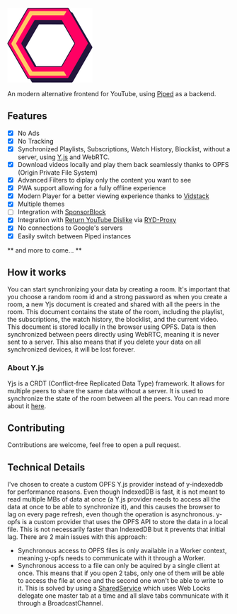 [![Conduit](public/favicon.png)](https://conduit-chi.vercel.app/)

An modern alternative frontend for YouTube, using [Piped](https://github.com/TeamPiped/Piped/) as a backend.

## Features
- [x] No Ads
- [x] No Tracking
- [x] Synchronized Playlists, Subscriptions, Watch History, Blocklist, without a server, using [Y.js](https://github.com/yjs/yjs) and WebRTC.
- [x] Download videos locally and play them back seamlessly thanks to OPFS (Origin Private File System)
- [x] Advanced Filters to diplay only the content you want to see
- [x] PWA support allowing for a fully offline experience
- [x] Modern Player for a better viewing experience thanks to [Vidstack](https://github.com/vidstack/player)
- [x] Multiple themes
- [ ] Integration with [SponsorBlock](https://github.com/ajayyy/SponsorBlock)
- [x] Integration with [Return YouTube Dislike](https://returnyoutubedislike.com/) via [RYD-Proxy](https://github.com/TeamPiped/RYD-Proxy)
- [x] No connections to Google's servers
- [x] Easily switch between Piped instances

** and more to come... **

## How it works
You can start synchronizing your data by creating a room. It's important that you choose a random room id and a strong password as when you create a room, a new Yjs document is created and shared with all the peers in the room.
This document contains the state of the room, including the playlist, the subscriptions, the watch history, the blocklist, and the current video. This document is stored locally in the browser using OPFS. Data is then synchronized between peers directly using WebRTC, meaning it is never sent to a server. This also means that if you delete your data on all synchronized devices, it will be lost forever.

### About Y.js
Yjs is a CRDT (Conflict-free Replicated Data Type) framework. It allows for multiple peers to share the same data without a server. It is used to synchronize the state of the room between all the peers. You can read more about it [here](https://docs.yjs.dev/).

## Contributing
Contributions are welcome, feel free to open a pull request.

## Technical Details
I've chosen to create a custom OPFS Y.js provider instead of y-indexeddb for performance reasons. Even though IndexedDB is fast, it is not meant to read multiple MBs of data at once (a Y.js provider needs to access all the data at once to be able to synchronize it), and this causes the browser to lag on every page refresh, even though the operation is asynchronous. y-opfs is a custom provider that uses the OPFS API to store the data in a local file. This is not necessarily faster than IndexedDB but it prevents that initial lag. There are 2 main issues with this approach:
- Synchronous access to OPFS files is only available in a Worker context, meaning y-opfs needs to communicate with it through a Worker.
- Synchronous access to a file can only be aquired by a single client at once. This means that if you open 2 tabs, only one of them will be able to access the file at once and the second one won't be able to write to it. This is solved by using a [SharedService](https://github.com/rhashimoto/wa-sqlite/discussions/81) which uses Web Locks delegate one master tab at a time and all slave tabs communicate with it through a BroadcastChannel.
